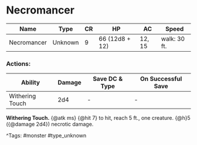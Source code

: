 # Necromancer

| Name | Type | CR | HP | AC | Speed |
|------|------|----|----|----|-------|
| Necromancer | Unknown | 9 | 66 (12d8 + 12) | 12, 15 | walk: 30 ft. |

### Actions:

| Ability | Damage | Save DC & Type | On Successful Save |
|---------|--------|----------------|--------------------|
| Withering Touch | 2d4 | - | - |


**Withering Touch.** {@atk ms} {@hit 7} to hit, reach 5 ft., one creature. {@h}5 ({@damage 2d4}) necrotic damage.

^Tags: #monster #type_unknown